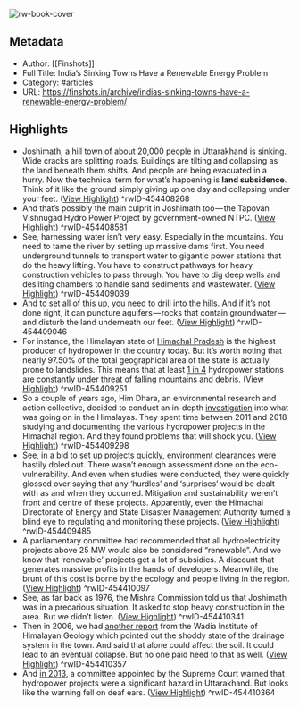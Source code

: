 ![rw-book-cover](https://cdn.finshots.app/images/2023/01/1--2-.jpg)

## Metadata
- Author: [[Finshots]]
- Full Title: India’s Sinking Towns Have a Renewable Energy Problem
- Category: #articles
- URL: https://finshots.in/archive/indias-sinking-towns-have-a-renewable-energy-problem/

## Highlights
- Joshimath, a hill town of about 20,000 people in Uttarakhand is sinking. Wide cracks are splitting roads. Buildings are tilting and collapsing as the land beneath them shifts. And people are being evacuated in a hurry.
  Now the technical term for what’s happening is **land subsidence**. Think of it like the ground simply giving up one day and collapsing under your feet. ([View Highlight](https://read.readwise.io/read/01gphxc53cg1rjyje3ynbcs75q))
^rwID-454408268
- And that’s possibly the main culprit in Joshimath too — the Tapovan Vishnugad Hydro Power Project by government-owned NTPC. ([View Highlight](https://read.readwise.io/read/01gphxdgqhst8ten69srts2py6))
^rwID-454408581
- See, harnessing water isn’t very easy. Especially in the mountains. You need to tame the river by setting up massive dams first. You need underground tunnels to transport water to gigantic power stations that do the heavy lifting. You have to construct pathways for heavy construction vehicles to pass through. You have to dig deep wells and desilting chambers to handle sand sediments and wastewater. ([View Highlight](https://read.readwise.io/read/01gphxef0n8fsvep2a0gn8hjvq))
^rwID-454409039
- And to set all of this up, you need to drill into the hills. And if it’s not done right, it can puncture aquifers — rocks that contain groundwater — and disturb the land underneath our feet. ([View Highlight](https://read.readwise.io/read/01gphxegqphnh4h6esnwancgnh))
^rwID-454409046
- For instance, the Himalayan state of [Himachal Pradesh](https://en.wikipedia.org/wiki/States_of_India_by_installed_power_capacity) is the highest producer of hydropower in the country today. But it’s worth noting that nearly 97.50% of the total geographical area of the state is actually prone to landslides. This means that at least [1 in 4](https://www.thethirdpole.net/en/energy/hydropower-projects-ruing-lives-in-the-himalayas/) hydropower stations are constantly under threat of falling mountains and debris. ([View Highlight](https://read.readwise.io/read/01gphxfmc0na3ees53z2rdmasc))
^rwID-454409251
- So a couple of years ago, Him Dhara, an environmental research and action collective, decided to conduct an in-depth [investigation](http://www.himdhara.org/wp-content/uploads/2019/06/The-Hidden-Cost-of-Hydropower_2019.pdf) into what was going on in the Himalayas. They spent time between 2011 and 2018 studying and documenting the various hydropower projects in the Himachal region. And they found problems that will shock you. ([View Highlight](https://read.readwise.io/read/01gphxg4kq2mnfeerss2hg6yx8))
^rwID-454409298
- See, in a bid to set up projects quickly, environment clearances were hastily doled out. There wasn’t enough assessment done on the eco-vulnerability. And even when studies were conducted, they were quickly glossed over saying that any ‘hurdles’ and ‘surprises’ would be dealt with as and when they occurred. Mitigation and sustainability weren’t front and centre of these projects. Apparently, even the Himachal Directorate of Energy and State Disaster Management Authority turned a blind eye to regulating and monitoring these projects. ([View Highlight](https://read.readwise.io/read/01gphxgrjdat6hcendmkdrpnrb))
^rwID-454409485
- A parliamentary committee had recommended that all hydroelectricity projects above 25 MW would also be considered “renewable”. And we know that ‘renewable’ projects get a lot of subsidies. A discount that generates massive profits in the hands of developers. Meanwhile, the brunt of this cost is borne by the ecology and people living in the region. ([View Highlight](https://read.readwise.io/read/01gphxk6s8app1ar4nga8ntqd8))
^rwID-454410097
- See, as far back as 1976, the Mishra Commission told us that Joshimath was in a precarious situation. It asked to stop heavy construction in the area. But we didn’t listen. ([View Highlight](https://read.readwise.io/read/01gphxkzvef1jbjg19x42txy40))
^rwID-454410341
- Then in 2006, we had [another report](https://www.moneycontrol.com/news/photos/india/joshimath-sinking-a-look-at-why-the-town-is-on-the-brink-of-disaster-9839671-14.html) from the Wadia Institute of Himalayan Geology which pointed out the shoddy state of the drainage system in the town. And said that alone could affect the soil. It could lead to an eventual collapse. But no one paid heed to that as well. ([View Highlight](https://read.readwise.io/read/01gphxm26wgzgfv44346web8dz))
^rwID-454410357
- And [in 2013](https://timesofindia.indiatimes.com/india/why-hydel-projects-in-the-himalayas-are-worrying/articleshow/80761439.cms), a committee appointed by the Supreme Court warned that hydropower projects were a significant hazard in Uttarakhand. But looks like the warning fell on deaf ears. ([View Highlight](https://read.readwise.io/read/01gphxm8aetdr1v9pbkv191pnf))
^rwID-454410364
